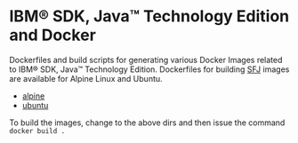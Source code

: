 # IBM® SDK, Java™ Technology Edition and Docker

Dockerfiles and build scripts for generating various Docker Images related to IBM® SDK, Java™ Technology Edition.
Dockerfiles for building [SFJ](http://www.ibm.com/support/knowledgecenter/en/SSYKE2_8.0.0/com.ibm.java.lnx.80.doc/user/small_jre.html) images are available for Alpine Linux and Ubuntu.

* [alpine](alpine)
* [ubuntu](ubuntu)

To build the images, change to the above dirs and then issue the command `docker build .`
